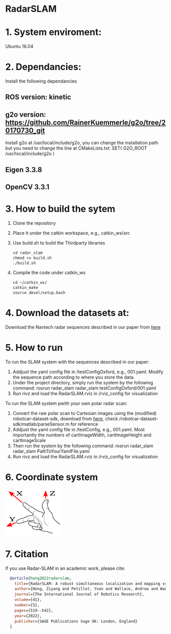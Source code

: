 # RadarSLAM

# 1. System enviroment:
Ubuntu 16.04

# 2. Dependancies:
Install the following dependancies
## ROS version: kinetic
## g2o version: https://github.com/RainerKuemmerle/g2o/tree/20170730_git
Install g2o at /usr/local/include/g2o, you can change the installation path but you need to change the line at CMakeLists.txt: SET( G2O_ROOT /usr/local/include/g2o )
## Eigen 3.3.8
## OpenCV 3.3.1

# 3. How to build the sytem
1. Clone the repository 
2. Place it under the catkin workspace, e.g., catkin_ws/src
3. Use build.sh to build the Thirdparty libraries
   ```
   cd radar_slam
   chmod +x build.sh
   ./build.sh
   ```

4. Compile the code under catkin_ws
   ```
   cd ~/catkin_ws/
   catkin_make 
   source devel/setup.bash
   ```


# 4. Download the datasets at:
Download the Navtech radar sequences described in our paper from [here](https://drive.google.com/drive/folders/1Ebean2n64oBgZS4IxnG5CxxzG_u4FZ0R?usp=drive_link)

# 5. How to run
To run the SLAM system with the sequences described in our paper:
1. Addjust the yaml config file in /testConfigOxford, e.g., 001.yaml. Modify the sequence path according to where you store the data.
2. Under the project directory, simply run the system by the following command:
   rosrun radar_slam radar_slam testConfigOxford/001.yaml
3. Run rivz and load the RadarSLAM.rviz in /rviz_config for visualization


To run the SLAM system pwith your own polar radar scan:
1. Convert the raw polar scan to Cartesian images using the (modified) robotcar-dataset-sdk, download from [here](https://drive.google.com/file/d/1cMuuY_69dQQMX359yOCkGJ-FWXK_VBwC/view?usp=drive_link), check /robotcar-dataset-sdk/matlab/parseSensor.m for reference
2. Addjust the yaml config file in /testConfig, e.g., 001.yaml. Most importantly the numbers of cartImageWidth, cartImageHeight and cartImageScale
3. Then run the system by the following command:
   rosrun  radar_slam radar_slam PathToYourYamlFile.yaml
4. Run rivz and load the RadarSLAM.rviz in /rviz_config for visualization

# 6. Coordinate system
<img src="images/coordinate.png" width = 35% height = 35%/>

# 7. Citation
If you use Radar-SLAM in an academic work, please cite:
```bibtex
  @article{hong2022radarslam,
    title={RadarSLAM: A robust simultaneous localization and mapping system for all weather conditions},
    author={Hong, Ziyang and Petillot, Yvan and Wallace, Andrew and Wang, Sen},
    journal={The International Journal of Robotics Research},
    volume={41},
    number={5},
    pages={519--542},
    year={2022},
    publisher={SAGE Publications Sage UK: London, England}
  }

```
